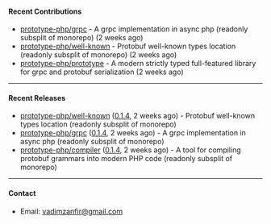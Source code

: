 #### Recent Contributions

- [prototype-php/grpc](https://github.com/prototype-php/grpc) - A grpc implementation in async php (readonly subsplit of monorepo)  (2 weeks ago)
- [prototype-php/well-known](https://github.com/prototype-php/well-known) - Protobuf well-known types location (readonly subsplit of monorepo) (2 weeks ago)
- [prototype-php/prototype](https://github.com/prototype-php/prototype) - A modern strictly typed full-featured library for grpc and protobuf serialization (2 weeks ago)

---

#### Recent Releases

- [prototype-php/well-known](https://github.com/prototype-php/well-known) ([0.1.4](https://github.com/prototype-php/well-known/releases/tag/0.1.4), 2 weeks ago) - Protobuf well-known types location (readonly subsplit of monorepo)
- [prototype-php/grpc](https://github.com/prototype-php/grpc) ([0.1.4](https://github.com/prototype-php/grpc/releases/tag/0.1.4), 2 weeks ago) - A grpc implementation in async php (readonly subsplit of monorepo) 
- [prototype-php/compiler](https://github.com/prototype-php/compiler) ([0.1.4](https://github.com/prototype-php/compiler/releases/tag/0.1.4), 2 weeks ago) - A tool for compiling protobuf grammars into modern PHP code (readonly subsplit of monorepo)

---

#### Contact

- Email: [vadimzanfir@gmail.com](mailto://vadimzanfir@gmail.com)
